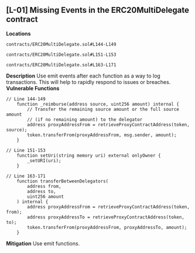 ## [L-01] Missing Events in the ERC20MultiDelegate contract
**Locations**
```sol
contracts/ERC20MultiDelegate.sol#L144-L149
```
```sol
contracts/ERC20MultiDelegate.sol#L151-L153
```
```sol
contracts/ERC20MultiDelegate.sol#L163-L171
```
**Description**
Use emit events after each function as a way to log transactions.
This will help to rapidly respond to issues or breaches.
**Vulnerable Functions**
```sol
// Line 144-149
    function _reimburse(address source, uint256 amount) internal {
        // Transfer the remaining source amount or the full source amount
        // (if no remaining amount) to the delegator
        address proxyAddressFrom = retrieveProxyContractAddress(token, source);
        token.transferFrom(proxyAddressFrom, msg.sender, amount);
    }
```
```sol
// Line 151-153
    function setUri(string memory uri) external onlyOwner {
        _setURI(uri);
    }
```
```sol
// Line 163-171
    function transferBetweenDelegators(
        address from,
        address to,
        uint256 amount
    ) internal {
        address proxyAddressFrom = retrieveProxyContractAddress(token, from);
        address proxyAddressTo = retrieveProxyContractAddress(token, to);
        token.transferFrom(proxyAddressFrom, proxyAddressTo, amount);
    }
```
**Mitigation**
Use emit functions.